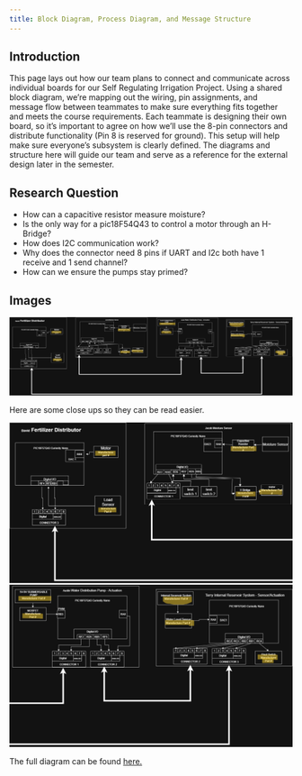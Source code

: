 ```yaml
---
title: Block Diagram, Process Diagram, and Message Structure
---
```


## Introduction

This page lays out how our team plans to connect and communicate across individual boards for our Self Regulating Irrigation Project. Using a shared block diagram, we’re mapping out the wiring, pin assignments, and message flow between teammates to make sure everything fits together and meets the course requirements.
Each teammate is designing their own board, so it’s important to agree on how we’ll use the 8-pin connectors and distribute functionality (Pin 8 is reserved for ground). This setup will help make sure everyone’s subsystem is clearly defined. The diagrams and structure here will guide our team and serve as a reference for the external design later in the semester.


## Research Question

* How can a capacitive resistor measure moisture?
* Is the only way for a pic18F54Q43 to control a motor through an H-Bridge?
* How does I2C communication work?
* Why does the connector need 8 pins if UART and I2c both have 1 receive and 1 send channel?
* How can we ensure the pumps stay primed?


## Images

![Team Block Diagram](image/Team102BlockDiagram.png)

Here are some close ups so they can be read easier.

![left half](image/leftHalfTeamBlockDiagram.png)
![right half](image/rightHalfTeamBlockDiagram.png)

<!-- ADD DRAW.IO FILE -->
The full diagram can be found [here.](https://drive.google.com/file/d/1mQq123aZ8ixA7JW5bNxZQVQ9IIumbgWD/view?usp=sharing)

<!--
![dead bug circuit](Image01.jpg){style width:"350" height:"300;"}
**Figure 2:** Early PCB working design

![showcase](ImageShowcase.png)
**Figure 3:** Innovation Showcase Spring '25, where the products were a STEM-themed display that demonstrates a single scientific/engineering concept with the intended user of K-12 students interested in learning about science, technology, engineering, or math.

## Results

1. Numbered Point 1
1. Numbered Point 2
1. Numbered Point 3

## Conclusions and Future Work

## External Links

[example link to idealab](https://idealab.asu.edu)

## Results

1. Numbered Point 1
1. Numbered Point 2
1. Numbered Point 3

## Conclusions and Future Work

## External Links

[example link to idealab](https://idealab.asu.edu)

## References
-->

